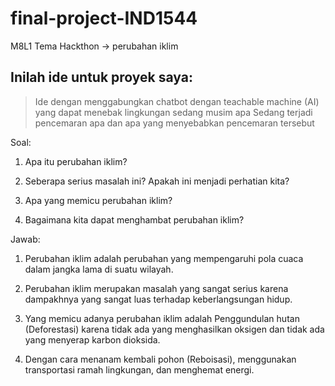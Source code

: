 # final-project-IND1544

M8L1
Tema Hackthon -> perubahan iklim

## Inilah ide untuk proyek saya:
> Ide dengan menggabungkan chatbot dengan teachable machine (AI) yang dapat menebak lingkungan sedang musim apa 
> Sedang terjadi pencemaran apa dan apa yang menyebabkan pencemaran tersebut

Soal:
1. Apa itu perubahan iklim?

2. Seberapa serius masalah ini? Apakah ini menjadi perhatian kita?

3. Apa yang memicu perubahan iklim?

4. Bagaimana kita dapat menghambat perubahan iklim?

Jawab:
1. Perubahan iklim adalah perubahan yang mempengaruhi pola cuaca dalam jangka lama di suatu wilayah.

2. Perubahan iklim merupakan masalah yang sangat serius karena dampakhnya yang sangat luas terhadap keberlangsungan hidup.

3. Yang memicu adanya perubahan iklim adalah Penggundulan hutan (Deforestasi) karena tidak ada yang menghasilkan oksigen dan tidak ada yang menyerap karbon dioksida.

4. Dengan cara menanam kembali pohon (Reboisasi), menggunakan transportasi ramah lingkungan, dan menghemat energi.
